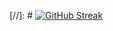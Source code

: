 [//]: # [![GitHub Streak](https://streak-stats.demolab.com?user=akgmage&theme=dark&border_radius=4.7)](https://git.io/streak-stats)
